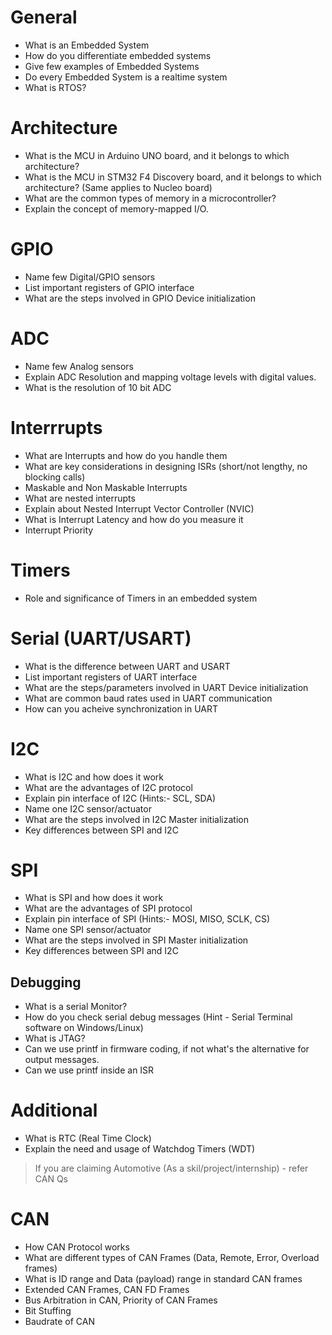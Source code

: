 # General
* What is an Embedded System
* How do you differentiate embedded systems
* Give few examples of Embedded Systems
* Do every Embedded System is a realtime system
* What is RTOS?

# Architecture
* What is the MCU in Arduino UNO board, and it belongs to which architecture?
* What is the MCU in STM32 F4 Discovery board, and it belongs to which architecture? (Same applies to Nucleo board)
* What are the common types of memory in a microcontroller?
* Explain the concept of memory-mapped I/O.


# GPIO
* Name few Digital/GPIO sensors
* List important registers of GPIO interface
* What are the steps involved in GPIO Device initialization

# ADC
* Name few Analog sensors
* Explain ADC Resolution and mapping voltage levels with digital values.
* What is the resolution of 10 bit ADC 

# Interrrupts
* What are Interrupts and how do you handle them
* What are key considerations in designing ISRs (short/not lengthy, no blocking calls)
* Maskable and Non Maskable Interrupts
* What are nested interrupts
* Explain about Nested Interrupt Vector Controller (NVIC)
* What is Interrupt Latency and how do you measure it
* Interrupt Priority
  
# Timers
* Role and significance of Timers in an embedded system

# Serial (UART/USART)
* What is the difference between UART and USART
* List important registers of UART interface
* What are the steps/parameters involved in UART Device initialization
* What are common baud rates used in UART communication
* How can you acheive synchronization in UART 


# I2C
* What is I2C and how does it work
* What are the advantages of I2C protocol
* Explain pin interface of I2C (Hints:- SCL, SDA)
* Name one I2C sensor/actuator
* What are the steps involved in I2C Master initialization
* Key differences between SPI and I2C
  
# SPI
* What is SPI and how does it work
* What are the advantages of SPI protocol
* Explain pin interface of SPI (Hints:- MOSI, MISO, SCLK, CS)
* Name one SPI sensor/actuator
* What are the steps involved in SPI Master initialization
* Key differences between SPI and I2C
  
## Debugging
* What is a serial Monitor?
* How do you check serial debug messages (Hint - Serial Terminal software on Windows/Linux)
* What is JTAG?
* Can we use printf in firmware coding, if not what's the alternative for output messages.
* Can we use printf inside an ISR

# Additional
* What is RTC (Real Time Clock)
* Explain the need and usage of Watchdog Timers (WDT)

> If you are claiming Automotive (As a skil/project/internship) - refer CAN Qs
# CAN
* How CAN Protocol works
* What are different types of CAN Frames (Data, Remote, Error, Overload frames)
* What is ID range and Data (payload) range in standard CAN frames
* Extended CAN Frames, CAN FD Frames
* Bus Arbitration in CAN, Priority of CAN Frames
* Bit Stuffing
* Baudrate of CAN
